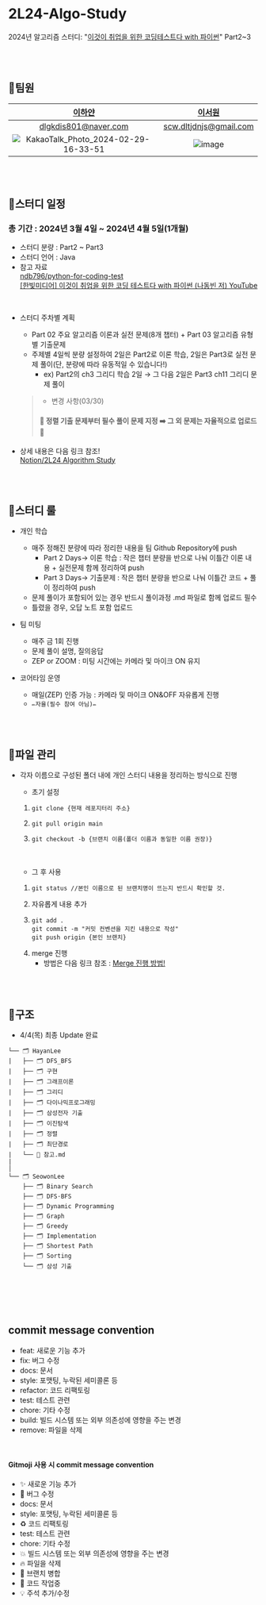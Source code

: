 # 2L24-Algo-Study
2024년 알고리즘 스터디: "[이것이 취업을 위한 코딩테스트다 with 파이썬](https://m.yes24.com/Goods/Detail/91433923)" Part2~3

<br>
<br>

## 📍팀원
| [이하얀](https://github.com/hayannn) | [이서원](https://github.com/SeoWonLeee) |
|:------------------------------------------------------:|:------------------------------------------------------:|
| dlgkdis801@naver.com | scw.dltjdnjs@gmail.com |
|![KakaoTalk_Photo_2024-02-29-16-33-51](https://github.com/hayannn/2L24-Algo-Study/assets/102213509/945783c7-6e0f-4e2a-81eb-d9737a6db6a7)  | ![image](https://github.com/SeoWonLeee/2L24-Algo-Study/assets/148112372/7a9e011a-b489-4500-beea-d299f5ad2af7) |

<br>
<br>


## 📍스터디 일정
### 총 기간 : 2024년 3월 4일 ~ 2024년 4월 5일(1개월)

- 스터디 분량 : Part2 ~ Part3  
- 스터디 언어 : Java
- 참고 자료 <br>
  [ndb796/python-for-coding-test](https://github.com/ndb796/python-for-coding-test)
  <br>
  [[한빛미디어] 이것이 취업을 위한 코딩 테스트다 with 파이썬 (나동빈 저) YouTube](https://www.youtube.com/watch?v=m-9pAwq1o3w&list=PLRx0vPvlEmdAghTr5mXQxGpHjWqSz0dgC)


<br>

- 스터디 주차별 계획
  - Part 02 주요 알고리즘 이론과 실전 문제(8개 챕터) + Part 03 알고리즘 유형별 기출문제
  - 주제별 4일씩 분량 설정하여 2일은 Part2로 이론 학습, 2일은 Part3로 실전 문제 풀이(단, 분량에 따라 유동적일 수 있습니다!)
      - ex) Part2의 ch3 그리디 학습 2일 → 그 다음 2일은 Part3 ch11 그리디 문제 풀이

  > - 변경 사항(03/30) <br>
  > #### 🚨 정렬 기출 문제부터 필수 풀이 문제 지정 ➡️ 그 외 문제는 자율적으로 업로드 🚨


- 상세 내용은 다음 링크 참조!<br>
[Notion/2L24 Algorithm Study](https://2l24algochallenge.notion.site/2L24-Algorithm-Study-77e4b708c7134fd9af9f9bda1d35ad5b?pvs=4)

<br>
<br>

## 📍스터디 룰
- 개인 학습
    - 매주 정해진 분량에 따라 정리한 내용을 팀 Github Repository에 push
        - Part 2 Days→ 이론 학습 : 작은 챕터 분량을 반으로 나눠 이틀간 이론 내용 + 실전문제 함께 정리하여 push
        - Part 3 Days→ 기출문제 : 작은 챕터 분량을 반으로 나눠 이틀간 코드 + 풀이 정리하여 push
    - 문제 풀이가 포함되어 있는 경우 반드시 풀이과정 .md 파일로 함께 업로드 필수
    - 틀렸을 경우, 오답 노트 포함 업로드
    
     
- 팀 미팅
    - 매주 금 1회 진행
    - 문제 풀이 설명, 질의응답
    - ZEP or ZOOM : 미팅 시간에는 카메라 및 마이크 ON 유지


- 코어타임 운영
    - 매일(ZEP) 인증 가능 : 카메라 및 마이크 ON&OFF 자유롭게 진행
    - ```✏️자율(필수 참여 아님)✏️```

<br>
<br>

## 📍파일 관리
- 각자 이름으로 구성된 폴더 내에 개인 스터디 내용을 정리하는 방식으로 진행 <br>
  - 초기 설정
  1. ```
     git clone {현재 레포지터리 주소}
     ```
  2. ```
     git pull origin main
     ```
  3. ```
     git checkout -b {브랜치 이름(폴더 이름과 동일한 이름 권장)}
     ```
     <br>
     <br>

  - 그 후 사용
  1. ```
     git status //본인 이름으로 된 브랜치명이 뜨는지 반드시 확인할 것.
     ```
  2. 자유롭게 내용 추가
  3. ```
     git add .
     git commit -m "커밋 컨벤션을 지킨 내용으로 작성"
     git push origin {본인 브랜치}
     ```
  4. merge 진행<br>
     - 방법은 다음 링크 참조 : [Merge 진행 방법!](https://2l24algochallenge.notion.site/Merge-4f0f27f65df34f898e40a10a89041f14?pvs=4)
      

<br>
<br>

## 📍구조
- 4/4(목) 최종 Update 완료

```
└── 🗂 HayanLee
|   ├── 🗂 DFS_BFS
|   ├── 🗂 구현
|   ├── 🗂 그래프이론
|   ├── 🗂 그리디
|   ├── 🗂 다이나믹프로그래밍
|   ├── 🗂 삼성전자 기출
|   ├── 🗂 이진탐색
|   ├── 🗂 정렬
|   ├── 🗂 최단경로
|   └── 📑 참고.md
|
│
└── 🗂 SeowonLee
    ├── 🗂 Binary Search
    ├── 🗂 DFS·BFS
    ├── 🗂 Dynamic Programming
    ├── 🗂 Graph
    ├── 🗂 Greedy
    ├── 🗂 Implementation
    ├── 🗂 Shortest Path
    ├── 🗂 Sorting
    └── 🗂 삼성 기출

    
```

<br>
<br>

## commit message convention
- feat: 새로운 기능 추가
- fix: 버그 수정
- docs: 문서
- style: 포맷팅, 누락된 세미콜론 등
- refactor: 코드 리팩토링
- test: 테스트 관련
- chore: 기타 수정
- build: 빌드 시스템 또는 외부 의존성에 영향을 주는 변경
- remove: 파일을 삭제

<br>

#### Gitmoji 사용 시 commit message convention
- :sparkles: 새로운 기능 추가
- :bug: 버그 수정
- docs: 문서
- style: 포맷팅, 누락된 세미콜론 등
- :recycle: 코드 리팩토링
- test: 테스트 관련
- chore: 기타 수정
- :boom: 빌드 시스템 또는 외부 의존성에 영향을 주는 변경
- :fire: 파일을 삭제
- :twisted_rightwards_arrows: 브랜치 병합
- :construction: 코드 작업중
- :bulb: 주석 추가/수정